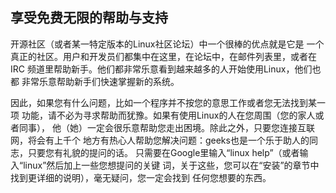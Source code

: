<?php require("../../entete.php"); ?> <?php require("../../base.php"); ?> <?php require("../../fonctions.php"); ?>

<div id="corps">

<h2>享受免费无限的帮助与支持</h2>

<p>开源社区（或者某一特定版本的Linux社区论坛）中一个很棒的优点就是它是
一个真正的社区。用户和开发员们都集中在这里，在论坛中，在邮件列表里，或者在
IRC 频道里帮助新手。他们都非常乐意看到越来越多的人开始使用Linux，他们也都
非常乐意帮助新手们快速掌握新的系统。</p>

<p>因此，如果您有什么问题，比如一个程序并不按您的意思工作或者您无法找到某一项
功能，请不必为寻求帮助而犹豫。如果有使用Linux的人在您周围（您的家人或者同事），
他（她）一定会很乐意帮助您走出困境。除此之外，只要您连接互联网，将会有上千个
地方有热心人帮助您解决问题：geeks也是一个乐于助人的同志，只要您有礼貌的提问的话。
只需要在Google里输入“linux help”（或者输入“linux”然后加上一些您想提问的关键
词，关于这些，您可以在“安装”的章节中找到更详细的说明），毫无疑问，您一定会找到
任何您想要的东西。</p>

</div>
</body>
</html>
